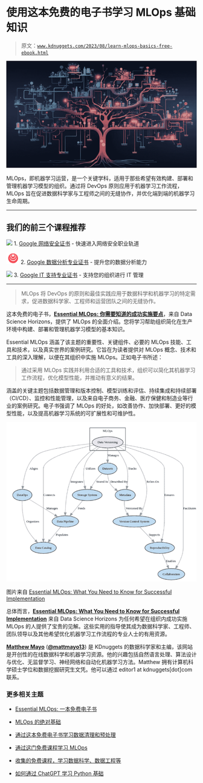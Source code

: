 # 使用这本免费的电子书学习 MLOps 基础知识

> 原文：[`www.kdnuggets.com/2023/08/learn-mlops-basics-free-ebook.html`](https://www.kdnuggets.com/2023/08/learn-mlops-basics-free-ebook.html)

![使用这本免费的电子书学习 MLOps 基础知识](img/1f2cfc8ae034f9ae44776cd0e9fd5ea1.png)

MLOps，即机器学习运营，是一个关键学科，适用于那些希望有效构建、部署和管理机器学习模型的组织。通过将 DevOps 原则应用于机器学习工作流程，MLOps 旨在促进数据科学家与工程师之间的无缝协作，并优化端到端的机器学习生命周期。

* * *

## 我们的前三个课程推荐

![](img/0244c01ba9267c002ef39d4907e0b8fb.png) 1\. [Google 网络安全证书](https://www.kdnuggets.com/google-cybersecurity) - 快速进入网络安全职业轨道

![](img/e225c49c3c91745821c8c0368bf04711.png) 2\. [Google 数据分析专业证书](https://www.kdnuggets.com/google-data-analytics) - 提升您的数据分析能力

![](img/0244c01ba9267c002ef39d4907e0b8fb.png) 3\. [Google IT 支持专业证书](https://www.kdnuggets.com/google-itsupport) - 支持您的组织进行 IT 管理

* * *

> MLOps 将 DevOps 的原则和最佳实践应用于数据科学和机器学习的特定需求，促进数据科学家、工程师和运营团队之间的无缝协作。

这本免费的电子书，**[Essential MLOps: 你需要知道的成功实施要点](https://datasciencehorizons.com/ebook-essential-mlops-successful-implementation/)**，来自 Data Science Horizons，提供了 MLOps 的全面介绍。您将学习帮助组织简化在生产环境中构建、部署和管理机器学习模型的基本知识。

Essential MLOps 涵盖了该主题的重要性、关键组件、必要的 MLOps 技能、工具和技术，以及真实世界的案例研究。它旨在为读者提供对 MLOps 概念、技术和工具的深入理解，以便在其组织中实施 MLOps。正如电子书所述：

> 通过采用 MLOps 实践并利用合适的工具和技术，组织可以简化其机器学习工作流程，优化模型性能，并推动有意义的结果。

涵盖的关键主题包括数据管理和版本控制、模型训练和评估、持续集成和持续部署（CI/CD）、监控和性能管理，以及来自电子商务、金融、医疗保健和制造业等行业的案例研究。电子书强调了 MLOps 的好处，如改善协作、加快部署、更好的模型性能，以及提高机器学习系统的可扩展性和可维护性。

![Essential MLOps: 你需要知道的成功实施要点](img/a19e3d531121ccb23c8d03dba28b9500.png)

图片来自 [Essential MLOps: What You Need to Know for Successful Implementation](https://datasciencehorizons.com/ebook-essential-mlops-successful-implementation/)

总体而言，**[Essential MLOps: What You Need to Know for Successful Implementation](https://datasciencehorizons.com/ebook-essential-mlops-successful-implementation/)** 来自 Data Science Horizons 为任何希望在组织内成功实施 MLOps 的人提供了宝贵的见解。这些实用的指导使其成为数据科学家、工程师、团队领导以及其他希望优化机器学习工作流程的专业人士的有用资源。

**[Matthew Mayo](https://www.linkedin.com/in/mattmayo13/)** ([**@mattmayo13**](https://twitter.com/mattmayo13)) 是 KDnuggets 的数据科学家和主编，该网站是开创性的在线数据科学和机器学习资源。他的兴趣包括自然语言处理、算法设计与优化、无监督学习、神经网络和自动化机器学习方法。Matthew 拥有计算机科学硕士学位和数据挖掘研究生文凭。他可以通过 editor1 at kdnuggets[dot]com 联系。

### 更多相关主题

+   [Essential MLOps: 一本免费电子书](https://www.kdnuggets.com/2023/06/essential-mlops-free-ebook.html)

+   [MLOps 的绝对基础](https://www.kdnuggets.com/2022/09/absolute-basics-mlops.html)

+   [通过这本免费电子书学习数据清理和预处理](https://www.kdnuggets.com/2023/08/learn-data-cleaning-preprocessing-data-science-free-ebook.html)

+   [通过这门免费课程学习 MLOps](https://www.kdnuggets.com/2022/06/learn-mlops-free-course.html)

+   [收集的免费课程，学习数据科学、数据工程等](https://www.kdnuggets.com/collection-of-free-courses-to-learn-data-science-data-engineering-machine-learning-mlops-and-llmops)

+   [如何通过 ChatGPT 学习 Python 基础](https://www.kdnuggets.com/how-to-learn-python-basics-with-chatgpt)
